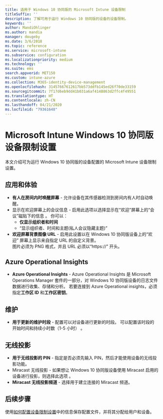 ```yaml
---
title: 适用于 Windows 10 协同版的 Microsoft Intune 设备限制
titleSuffix: ''
description: 了解可用于运行 Windows 10 协同版的设备的设备限制。
keywords: ''
author: MandiOhlinger
ms.author: mandia
manager: dougeby
ms.date: 3/6/2018
ms.topic: reference
ms.service: microsoft-intune
ms.subservice: configuration
ms.localizationpriority: medium
ms.technology: ''
ms.suite: ems
search.appverid: MET150
ms.custom: intune-azure
ms.collection: M365-identity-device-management
ms.openlocfilehash: 31457667612617bb573ddfb145ed26f70de33159
ms.sourcegitcommit: 7f17d6eb9dd41b031a6af4148863d2ffc4f49551
ms.translationtype: HT
ms.contentlocale: zh-CN
ms.lasthandoff: 04/21/2020
ms.locfileid: "79361648"
---
```

# <a name="microsoft-intune-windows-10-team-device-restriction-settings"></a>Microsoft Intune Windows 10 协同版设备限制设置

本文介绍可为运行 Windows 10 协同版的设备配置的 Microsoft Intune 设备限制设置。

## <a name="apps-and-experience"></a>应用和体验

- **有人在房间内时唤醒屏幕** - 允许设备在其传感器检测到房间内有人时自动唤醒。
- 显示在欢迎屏幕上的会议信息 - 启用此选项以选择显示在“欢迎”屏幕上的“会议”磁贴下的信息  。 你可以：
  - **仅显示组织者和时间**
  - “显示组织者、时间和主题(私人会议隐藏主题)” 
- **欢迎屏幕背景图像 URL** - 启用此设置以在 Windows 10 协同版设备上的“欢迎”  屏幕上显示来自指定 URL 的自定义背景。<br>图片必须为 PNG 格式，并且 URL 必须以“https://”  开头。

## <a name="azure-operational-insights"></a>Azure Operational Insights

- **Azure Operational Insights** - Azure Operational Insights 是 Microsoft Operations Manager 套件的一部分，对 Windows 10 协同版设备的日志文件数据进行收集、存储和分析。
若要连接到 Azure Operational insights，必须指定**工作区 ID** 和**工作区密钥**。

## <a name="maintenance"></a>维护

- **用于更新的维护时段** - 配置可以对设备进行更新的时段。 可以配置该时段的开始时间和持续小时数（1-5 小时）   。

## <a name="wireless-projection"></a>无线投影

- **用于无线投影的 PIN** - 指定是否必须先输入 PIN，然后才能使用设备的无线投影功能。
- Miracast 无线投影 - 如果想让 Windows 10 协同版设备使用 Miracast 启用的设备进行投影，则选择此选项  。
- **Miracast 无线投影频道** - 选择用于建立连接的 Miracast 频道。

## <a name="next-steps"></a>后续步骤

使用[如何配置设备限制设置](device-restrictions-configure.md)中的信息保存配置文件，并将其分配给用户和设备。
